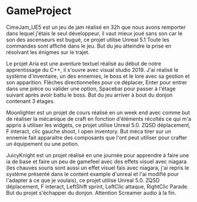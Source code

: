 # GameProject

CimeJam_UE5 est un jeu de jam réalisé en 32h que nous avons remporter dans lequel j'étais le seul développeur, il vaut mieux joué sans son car le son des ascenseurs est bugué, ce projet utilise Unreal 5.1 Toute les commandes sont affiché dans le jeu. But du jeu atteindre la prise en résolvant les énigmes sur le trajet.

Le projet Aria est une aventure textuel réalisé au début de notre apprentissage du C++, il s'ouvre avec visual studio 2019. J'ai réalisé le système d'inventaire, un des ennemies, le boss et le lore avec sa gestion et son apparition. Flèches directionnelles pour ce déplacer, Enter pour entrer dans une pièce ou valider une option, Spacebar pour passer à l'étage suivant après avoir battu le boss. But du jeu arriver à bout du donjon contenant 3 étages.

Moonlighter est un projet de cours réalisé en un week end avec comme but de réaliser la mécanique de craft en fonction d'éléments récoltés ce qui m'a appris à utiliser les widgets, ce projet utilise Unreal 5.0. ZQSD déplacement, F interact, clic gauche shoot, I open inventory. But méca tirer sur un ennemie fait apparaitre des composants que l'ont peut utiliser pour crafter un équipement ou une potion.

JuicyKnight est un projet réalisé en une journée pour apprendre à faire une ia de base et faire un peu de gamefeel avec des effets visuel avec niagara (les chauves souris sont aussi un effet visuel fais avec niagara, j'ai repris le système présenté dans le content example d'unreal et l'ai modifié pour l'adapter à ce que je voulais), ce projet utilise Unreal 5.0. ZQSD déplacement, F interact, LeftShift sprint, LeftClic attaque, RightClic Parade. But du projet s'échapper du donjon. Attention Screamer audio à la fin.